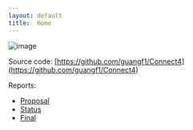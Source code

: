 ```yaml
---
layout: default
title:  Home
---
```

![image](https://upload.wikimedia.org/wikipedia/commons/a/ad/Connect_Four.gif)

Source code: [https://github.com/guangf1/Connect4](https://github.com/guangf1/Connect4)

Reports:

- [Proposal](proposal.html)
- [Status](status.html)
- [Final](final.html)

